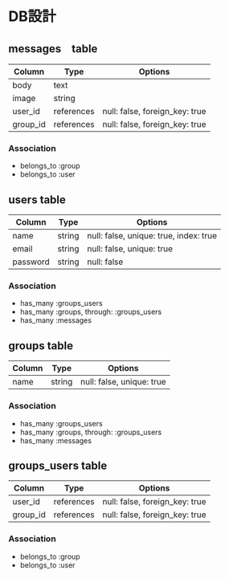 # DB設計


## messages　table
Column|Type|Options|
|------|----|-------|
|body|text|
|image|string| 
|user_id|references|null: false, foreign_key: true|
|group_id|references|null: false, foreign_key: true|

### Association
- belongs_to :group
- belongs_to :user


## users table
Column|Type|Options|
|------|----|-------|
|name|string|null: false, unique: true, index: true|
|email|string|null: false, unique: true|
|password|string|null: false|

### Association
- has_many :groups_users
- has_many :groups, through: :groups_users
- has_many :messages


## groups table
|Column|Type|Options|
|------|----|-------|
|name|string|null: false, unique: true|

### Association
- has_many :groups_users
- has_many :groups, through: :groups_users
- has_many :messages


## groups_users table
|Column|Type|Options|
|------|----|-------|
|user_id|references|null: false, foreign_key: true|
|group_id|references|null: false, foreign_key: true|

### Association
- belongs_to :group
- belongs_to :user
